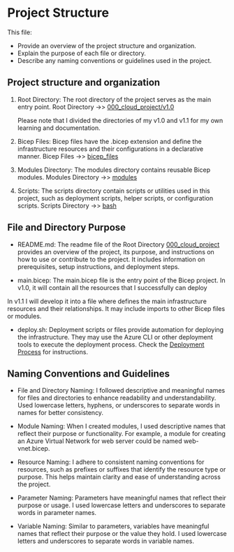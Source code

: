 # Project Structure

This file:

- Provide an overview of the project structure and organization.
- Explain the purpose of each file or directory.
- Describe any naming conventions or guidelines used in the project.

## Project structure and organization

1. Root Directory: The root directory of the project serves as the main entry point.
   Root Directory ->> [000_cloud_project/v1.0](https://github.com/techgrounds/techgrounds-anj-dtmr/tree/main/000_cloud_project/v1.0)

   Please note that I divided the directories of my v1.0 and v1.1 for my own learning and documentation.

2. Bicep Files: Bicep files have the .bicep extension and define the infrastructure resources and their configurations in a declarative manner.
   Bicep Files ->> [bicep_files](https://github.com/techgrounds/techgrounds-anj-dtmr/tree/main/000_cloud_project/v1.0/bicep_files)

3. Modules Directory: The modules directory contains reusable Bicep modules.
   Modules Directory ->> [modules](https://github.com/techgrounds/techgrounds-anj-dtmr/tree/main/000_cloud_project/v1.0/bicep_files/modules)

4. Scripts: The scripts directory contain scripts or utilities used in this project, such as deployment scripts, helper scripts, or configuration scripts.
   Scripts Directory ->> [bash](https://github.com/techgrounds/techgrounds-anj-dtmr/tree/main/000_cloud_project/v1.0/bash)

## File and Directory Purpose

- README.md: The readme file of the Root Directory [000_cloud_project](https://github.com/techgrounds/techgrounds-anj-dtmr/tree/main/000_cloud_project) provides an overview of the project, its purpose, and instructions on how to use or contribute to the project. It includes information on prerequisites, setup instructions, and deployment steps.

- main.bicep: The main.bicep file is the entry point of the Bicep project. In v1.0, it will contain all the resources that I successfully can deploy

In v1.1 I will develop it into a file where defines the main infrastructure resources and their relationships. It may include imports to other Bicep files or modules.

- deploy.sh: Deployment scripts or files provide automation for deploying the infrastructure. They may use the Azure CLI or other deployment tools to execute the deployment process. Check the [Deployment Process](https://github.com/techgrounds/techgrounds-anj-dtmr/blob/main/000_cloud_project/v1.0/Documentation/04_deployment_process.md) for instructions.

## Naming Conventions and Guidelines

- File and Directory Naming: I followed descriptive and meaningful names for files and directories to enhance readability and understandability. Used lowercase letters, hyphens, or underscores to separate words in names for better consistency.

- Module Naming: When I created modules, I used descriptive names that reflect their purpose or functionality. For example, a module for creating an Azure Virtual Network for web server could be named web-vnet.bicep.

- Resource Naming: I adhere to consistent naming conventions for resources, such as prefixes or suffixes that identify the resource type or purpose. This helps maintain clarity and ease of understanding across the project.

- Parameter Naming: Parameters have meaningful names that reflect their purpose or usage. I used lowercase letters and underscores to separate words in parameter names.

- Variable Naming: Similar to parameters, variables have meaningful names that reflect their purpose or the value they hold. I used lowercase letters and underscores to separate words in variable names.
